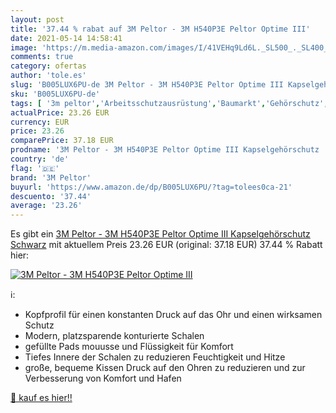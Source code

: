 ```yaml
---
layout: post
title: '37.44 % rabat auf 3M Peltor - 3M H540P3E Peltor Optime III'
date: 2021-05-14 14:58:41
image: 'https://m.media-amazon.com/images/I/41VEHq9Ld6L._SL500_._SL400_.jpg'
comments: true
category: ofertas
author: 'tole.es'
slug: 'B005LUX6PU-de 3M Peltor - 3M H540P3E Peltor Optime III Kapselgehörschutz...'
sku: 'B005LUX6PU-de'
tags: [ '3m peltor','Arbeitsschutzausrüstung','Baumarkt','Gehörschutz','Kapselgehörschutz','Sicherheitstechnik', ]
actualPrice: 23.26 EUR
currency: EUR
price: 23.26
comparePrice: 37.18 EUR
prodname: '3M Peltor - 3M H540P3E Peltor Optime III Kapselgehörschutz   Schwarz'
country: 'de'
flag: '🇩🇪'
brand: '3M Peltor'
buyurl: 'https://www.amazon.de/dp/B005LUX6PU/?tag=tolees0ca-21'
descuento: '37.44'
average: '23.26'
---
```


Es gibt ein [3M Peltor - 3M H540P3E Peltor Optime III Kapselgehörschutz   Schwarz](https://www.amazon.de/dp/B005LUX6PU/?tag=tolees0ca-21) mit aktuellem Preis 23.26 EUR (original: 37.18 EUR) 37.44 % Rabatt hier:

[![3M Peltor - 3M H540P3E Peltor Optime III](https://m.media-amazon.com/images/I/41VEHq9Ld6L._SL500_._SL400_.jpg)](https://www.amazon.de/dp/B005LUX6PU/?tag=tolees0ca-21)

ℹ️:

- Kopfprofil für einen konstanten Druck auf das Ohr und einen wirksamen Schutz
- Modern, platzsparende konturierte Schalen
- gefüllte Pads mouusse und Flüssigkeit für Komfort
- Tiefes Innere der Schalen zu reduzieren Feuchtigkeit und Hitze
- große, bequeme Kissen Druck auf den Ohren zu reduzieren und zur Verbesserung von Komfort und Hafen

[🛒 kauf es hier!!](https://www.amazon.de/dp/B005LUX6PU/?tag=tolees0ca-21)
